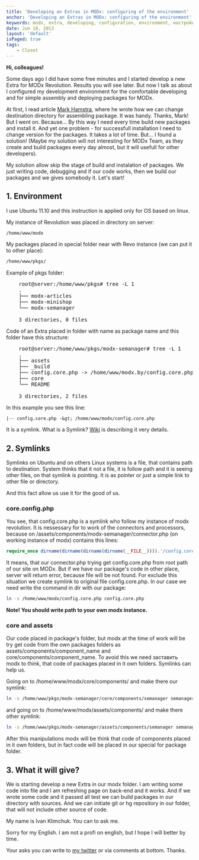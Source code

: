 ```yaml
---
title: 'Developing an Extras in MODx: configuring of the environment'
anchor: 'Developing an Extras in MODx: configuring of the environment'
keywords: modx, extra, developing, configuration, environment, настройка окружения, разработка
date: Jun 18, 2013
layout: 'default'
isPaged: true
tags:
    - Closet
---
```


__Hi, colleagues!__

Some days ago I did have some free minutes and I started develop a new Extra for MODx Revolution. Results you will see later. But now I talk as about I configured my development environment for the comfortable developing and for simple assembly and deploying packages for MODx.

<!-- cut -->

At first, I read article [Mark Hamstra](http://www.markhamstra.com), where he wrote how we can change destination directory for assembling package. It was handy. Thanks, Mark! But I went on. Because... By this way I need every time build new packages and install it. And yet one problem - for successfull installation I need to change version for the packages. It takes a lot of time. But... I found a solution! (Maybe my solution will not interesting for MODx Team, as they create and build packages every day almost, but it will usefull for other developers).

My solution allow skip the stage of build and instalation of packages. We just writing code, debugging and if our code works, then we build our packages and we gives somebody it. Let's start!

## 1. Environment

I use Ubuntu 11.10 and this instruction is applied only for OS based on linux.

My instance of Revolution  was placed in directory on server:

``` bash
/home/www/modx
```

My packages placed in special folder near with Revo instance (we can put it to other place):

``` bash
/home/www/pkgs/
```

Example of pkgs folder:

<pre>
    root@server:/home/www/pkgs# tree -L 1
    .
    ├── modx-articles
    ├── modx-minishop
    └── modx-semanager

    3 directories, 0 files
</pre>

Code of an Extra placed in folder with name as package name and this folder have this structure:

<pre>
    root@server:/home/www/pkgs/modx-semanager# tree -L 1
    .
    ├── assets
    ├── _build
    ├── config.core.php -&gt; /home/www/modx.by/config.core.php
    ├── core
    └── README

    3 directories, 2 files
</pre>

In this example you see this line:

```
|-- config.core.php -&gt; /home/www/modx/config.core.php
```

It is a symlink. What is a Symlink? [Wiki](http://en.wikipedia.org/wiki/Symbolic_link) is describing it very details.

## 2. Symlinks

Symlinks on Ubuntu and on others Linux systems is a file, that contains path to destination. System thinks that it not a file, it is follow path and it is seeing other files, on that symlink is pointing. It is as pointer or just a simple link to other file or directory.

And this fact allow us use it for the good of us.

### core.config.php

You see, that config.core.php is a symlink who follow my instance of modx revolution. It is nessessary for to work of the connectors and processors, because on /assets/components/modx-semanager/connector.php (on working instance of modx) contains this lines:

``` php
require_once dirname(dirname(dirname(dirname(__FILE__)))).'/config.core.php';
```

It means, that our connector.php trying get config.core.php from root path of our site on MODx. But if we have our package's code in other place, server will return error, because file will be not found. For exclude this situation we create symlink to original 
file config.core.php. In our case we need write the command in dir with our package:

``` bash
ln -s /home/www/modx/config.core.php config.core.php
```

__Note! You should write path to your own modx instance.__

### core and assets

Our code placed in package's folder, but modx at the time of work will be try get code from the own packages folders as assets/components/component_name and core/components/component_name. To avoid this we need заставить modx to think, that code of packages placed in it own folders. Symlinks can help us.

Going on to /home/www/modx/core/components/ and make there our symlink:

``` bash
ln -s /home/www/pkgs/modx-semanager/core/components/semanager semanager
```

and going on to /home/www/modx/assets/components/ and make there other symlink:

``` bash
ln -s /home/www/pkgs/modx-semanager/assets/components/semanager semanager
```

After this manipulations modx will be think that code of components placed in it own folders, but in fact code will be placed in our special for package folder.

## 3. What it will give?

We is starting develop a new Extra in our modx folder. I am writing some code into file and I am refreshing page on back-end and it works. And if we wrote some code and it passed all test we can build packages in our directory with sources. And we can initiate git or hg repository in our folder, that will not include other source of code.

My name is Ivan Klimchuk. You can to ask me.

Sorry for my English. I am not a profi on english, but I hope I will better by time.

Your asks you can write to [my twitter](https://twitter.com/iklimchuk) or via comments at bottom. Thanks.
